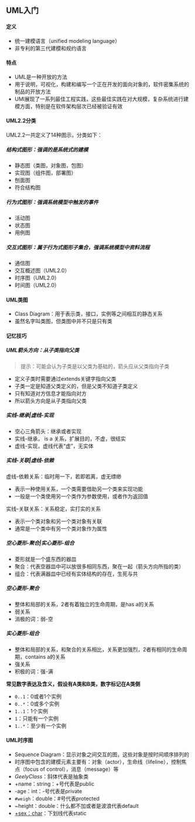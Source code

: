 ## UML入门

#### 定义

- 统一建模语言（unified modeling language）
- 非专利的第三代建模和规约语言

#### 特点

- UML是一种开放的方法
- 用于说明，可视化，构建和编写一个正在开发的面向对象的，软件密集系统的制品的开放方法
- UMl展现了一系列最佳工程实践，这些最佳实践在对大规模，复杂系统进行建模方面，特别是在软件架构层次已经被验证有效

#### UML2.2分类

UML2.2一共定义了14种图示，分类如下：

##### 结构式图形：强调的是系统式的建模

- 静态图（类图，对象图，包图）
- 实现图（组件图，部署图）
- 刨面图
- 符合结构图

##### 行为式图形：强调系统模型中触发的事件

- 活动图
- 状态图
- 用例图

##### 交互式图形：属于行为式图形子集合，强调系统模型中资料流程

- 通信图
- 交互概述图（UML2.0）
- 时序图（UML2.0）
- 时间图（UML2.0）

#### UML类图

- Class Diagram：用于表示类，接口，实例等之间相互的静态关系
- 虽然名字叫类图，但类图中并不只是只有类

#### 记忆技巧

##### UML箭头方向：从子类指向父类

> 提示：可能会认为子类是以父类为基础的，箭头应从父类指向子类

- 定义子类时需要通过extends关键字指向父类
- 子类一定是知道父类定义的，但是父类不知道子类定义
- 只有知道对方信息才能指向对方
- 所以箭头方向是从子类指向父类

##### 实线-继承|虚线-实现

- 空心三角箭头：继承或者实现
- 实线-继承， is a 关系，扩展目的，不虚，很结实
- 虚线-实现，虚线代表“虚”，无实体

##### 实线-关联|虚线-依赖

虚线-依赖关系：临时用一下，若即若离，虚无缥缈

- 表示一种使用关系，一个类需要借助另一个类来实现功能
- 一般是一个类使用另一个类作为参数使用，或者作为返回值

实线-关联关系：关系稳定，实打实的关系

- 表示一个类对象和另一个类对象有关联
- 通常是一个类中有另一个类对象作为属性

##### 空心菱形-聚合|实心菱形-组合

- 菱形就是一个盛东西的器皿
- 聚合：代表空器皿中可以放很多相同东西，聚在一起（箭头方向所指的类）
- 组合：代表满器皿中已经有实体结构的存在，生死与共

##### 空心菱形-聚合

- 整体和局部的关系，2者有着独立的生命周期，是has a的关系
- 弱关系
- 消极的词：弱-空

##### 实心菱形-组合

- 整体和局部的关系，和聚合的关系相比，关系更加强烈，2者有相同的生命周期，contains a的关系
- 强关系
- 积极的词：强-满

**常见数字表达及含义，假设有A类和B类，数字标记在A类侧**

- `0..1`：0或者1个实例
- `0..*`：0或多个实例
- `1..1`：1个实例
- `1`：只能有一个实例
- `1..*`：至少有一个实例

#### UML时序图

- Sequence Diagram：显示对象之间交互的图，这些对象是按时间顺序排列的
- 时序图中包含的建模元素主要有：对象（actor），生命线（lifeline），控制焦点（focus of control），消息（message）等
- *GeelyClass*：斜体代表是抽象类
- +name：string：+号代表是public
- -age：int：-号代表是private
- `#weigh`：double：#号代表protected
- ~height：double：什么都不加或者是波浪代表default
- <u>+sex：char</u>：下划线代表static